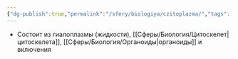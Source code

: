 ```yaml
---
{"dg-publish":true,"permalink":"/sfery/biologiya/czitoplazma/","tags":["Общаябиология"]}
---
```


- Состоит из гиалоплазмы (жидкости), [[Сферы/Биология/Цитоскелет\|цитоскелета]], [[Сферы/Биология/Органоиды\|органоиды]] и включения